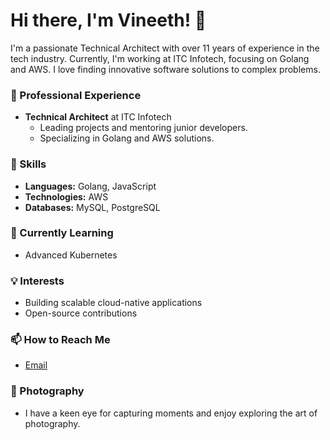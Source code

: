 # Hi there, I'm Vineeth! 👋

I'm a passionate Technical Architect with over 11 years of experience in the tech industry. Currently, I'm working at ITC Infotech, focusing on Golang and AWS. I love finding innovative software solutions to complex problems.

### 💼 Professional Experience
- **Technical Architect** at ITC Infotech
  - Leading projects and mentoring junior developers.
  - Specializing in Golang and AWS solutions.

### 🚀 Skills
- **Languages:** Golang, JavaScript
- **Technologies:** AWS
- **Databases:** MySQL, PostgreSQL

### 🌱 Currently Learning
- Advanced Kubernetes

### 💡 Interests
- Building scalable cloud-native applications
- Open-source contributions

### 📫 How to Reach Me
- [Email](mailto:im.vineeth@outlook.com)

### 📸 Photography
- I have a keen eye for capturing moments and enjoy exploring the art of photography.

